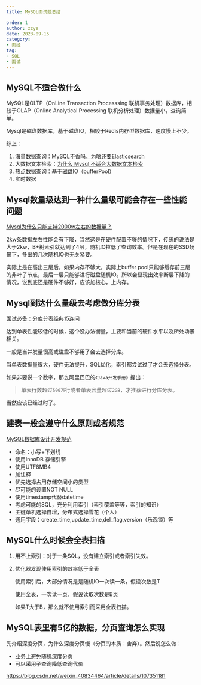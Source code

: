 ```yaml
---
title: MySQL面试题总结

order: 1
author: zzys
date: 2023-09-15
category:
- 面经
tag:
- SQL
- 面试
---
```


## **MySQL不适合做什么**

MySQL是OLTP（OnLine Transaction Processsing 联机事务处理）数据库，相较于OLAP（Online Analytical Processing 联机分析处理）数据量小，查询简单。

Mysql是磁盘数据库，基于磁盘IO，相较于Redis内存型数据库，速度慢上不少。

综上：

1. 海量数据查询：[MySQL不香吗，为啥还要Elasticsearch](https://www.cnblogs.com/purple5252/p/14751081.html)
2. 大数据文本检索：[为什么 Mysql 不适合大数据文本检索 ](https://juejin.cn/post/6975792939599396871)
3. 热点数据查询：基于磁盘IO（bufferPool）
4. 实时数据

## Mysql数量级达到一种什么量级可能会存在一些性能问题

[Mysql为什么只能支持2000w左右的数据量？](https://www.zhihu.com/question/351797203)

2kw条数据左右性能会有下降，当然这是在硬件配置不够的情况下，传统的说法是大于2kw，B+树索引就达到了4层，随机IO拉低了查询效率。但是在现在的SSD场景下，多出的几次随机IO也无关紧要。

实际上是在高出三层后，如果内存不够大，实际上buffer pool只能够缓存前三层的非叶子节点，最后一层只能够进行磁盘随机IO。所以会显现出效率断层下降的情况，说到底还是硬件不够好，应该加核心，上内存。

## Mysql到达什么量级去考虑做分库分表

[面试必备：分库分表经典15连问](https://juejin.cn/post/7176424241531715621)

达到单表性能较低的时候，这个没办法衡量，主要和当前的硬件水平以及所处场景相关。

一般是当并发量很高或磁盘不够用了会去选择分库。

当单表数据量很大，硬件无法提升，SQL优化，索引都尝试过了才会去选择分表。

如果非要说一个数字，那么阿里巴巴的`《Java开发手册》`提出：

> 单表行数超过`500万`行或者单表容量超过`2GB`，才推荐进行分库分表。

当然应该已经过时了。

## 建表一般会遵守什么原则或者规范

[MySQL数据库设计开发规范 ](https://zhuanlan.zhihu.com/p/354375388)

- 命名：小写+下划线
- 使用InnoDB 存储引擎
- 使用UTF8MB4
- 加注释
- 优先选择占用存储空间小的类型
- 尽可能的设置NOT NULL
- 使用timestamp代替datetime
- 考虑可能的SQL，充分利用索引（索引覆盖等等，索引的知识）
- 主键单机选择自增，分布式选择雪花（个人）
- 通用字段：create_time,update_time,del_flag,version（乐观锁）等

## MySQL什么时候会全表扫描

1. 用不上索引：对于一条SQL，没有建立索引或者索引失效。

2. 优化器发现使用索引的效率低于全表

   使用索引后，大部分情况是是随机IO一次读一条，假设次数是T

   使用全表，一次读一页，假设读取次数是B页

   如果T大于B，那么就不使用索引而采用全表扫描。

## MySQL表里有5亿的数据，分页查询怎么实现

先介绍深度分页，为什么深度分页慢（分页的本质：舍弃）。然后说怎么做：

- 业务上避免随机深度分页
- 可以采用子查询降低查询代价

https://blog.csdn.net/weixin_40834464/article/details/107351181
